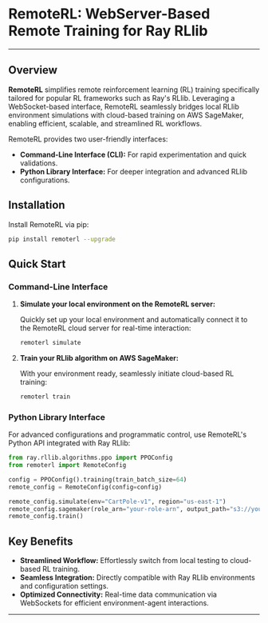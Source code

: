 # RemoteRL: WebServer-Based Remote Training for Ray RLlib

---

## Overview

**RemoteRL** simplifies remote reinforcement learning (RL) training specifically tailored for popular RL frameworks such as Ray's RLlib. Leveraging a WebSocket-based interface, RemoteRL seamlessly bridges local RLlib environment simulations with cloud-based training on AWS SageMaker, enabling efficient, scalable, and streamlined RL workflows.

RemoteRL provides two user-friendly interfaces:
- **Command-Line Interface (CLI):** For rapid experimentation and quick validations.
- **Python Library Interface:** For deeper integration and advanced RLlib configurations.

## Installation

Install RemoteRL via pip:

```bash
pip install remoterl --upgrade
```

## Quick Start

### Command-Line Interface

1. **Simulate your local environment on the RemoteRL server:**

   Quickly set up your local environment and automatically connect it to the RemoteRL cloud server for real-time interaction:

   ```bash
   remoterl simulate
   ```

2. **Train your RLlib algorithm on AWS SageMaker:**

   With your environment ready, seamlessly initiate cloud-based RL training:

   ```bash
   remoterl train
   ```

### Python Library Interface

For advanced configurations and programmatic control, use RemoteRL's Python API integrated with Ray RLlib:

```python
from ray.rllib.algorithms.ppo import PPOConfig
from remoterl import RemoteConfig

config = PPOConfig().training(train_batch_size=64)
remote_config = RemoteConfig(config=config)

remote_config.simulate(env="CartPole-v1", region="us-east-1")
remote_config.sagemaker(role_arn="your-role-arn", output_path="s3://your-output-path")
remote_config.train()
```

## Key Benefits

- **Streamlined Workflow:** Effortlessly switch from local testing to cloud-based RL training.
- **Seamless Integration:** Directly compatible with Ray RLlib environments and configuration settings.
- **Optimized Connectivity:** Real-time data communication via WebSockets for efficient environment-agent interactions.

---
